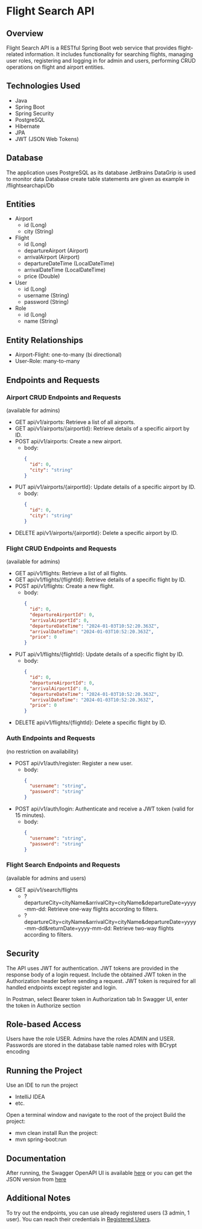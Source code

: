 # Flight Search API

## Overview
Flight Search API is a RESTful Spring Boot web service that provides flight-related information. It includes functionality for searching flights, managing user roles, registering and logging in for admin and users, performing CRUD operations on flight and airport entities.

## Technologies Used
- Java
- Spring Boot
- Spring Security
- PostgreSQL
- Hibernate
- JPA
- JWT (JSON Web Tokens)

## Database
The application uses PostgreSQL as its database JetBrains DataGrip is used to monitor data
Database create table statements are given as example in /flightsearchapi/Db

## Entities
- Airport
    - id (Long)
    - city (String)
- Flight
    - id (Long)
    - departureAirport (Airport)
    - arrivalAirport (Airport)
    - departureDateTime (LocalDateTime)
    - arrivalDateTime (LocalDateTime)
    - price (Double)
- User
    - id (Long)
    - username (String)
    - password (String)
- Role
    - id (Long)
    - name (String)

## Entity Relationships
- Airport-Flight: one-to-many (bi directional)
- User-Role: many-to-many

## Endpoints and Requests
### Airport CRUD Endpoints and Requests
(available for admins)
- GET api/v1/airports: Retrieve a list of all airports.
- GET api/v1/airports/{airportId}: Retrieve details of a specific airport by ID.
- POST api/v1/airports: Create a new airport.
    - body:
      ```json
      {
        "id": 0,
        "city": "string"
      }
      ```
- PUT api/v1/airports/{airportId}: Update details of a specific airport by ID.
    - body:
      ```json
      {
        "id": 0,
        "city": "string"
      }
      ```
- DELETE api/v1/airports/{airportId}: Delete a specific airport by ID.

### Flight CRUD Endpoints and Requests
(available for admins)
- GET api/v1/flights: Retrieve a list of all flights.
- GET api/v1/flights/{flightId}: Retrieve details of a specific flight by ID.
- POST api/v1/flights: Create a new flight.
    - body:
      ```json
      {
        "id": 0,
        "departureAirportId": 0,
        "arrivalAirportId": 0,
        "departureDateTime": "2024-01-03T10:52:20.363Z",
        "arrivalDateTime": "2024-01-03T10:52:20.363Z",
        "price": 0
      }
      ```
- PUT api/v1/flights/{flightId}: Update details of a specific flight by ID.
    - body:
      ```json
      {
        "id": 0,
        "departureAirportId": 0,
        "arrivalAirportId": 0,
        "departureDateTime": "2024-01-03T10:52:20.363Z",
        "arrivalDateTime": "2024-01-03T10:52:20.363Z",
        "price": 0
      }
      ```
- DELETE api/v1/flights/{flightId}: Delete a specific flight by ID.

### Auth Endpoints and Requests
(no restriction on availability)
- POST api/v1/auth/register: Register a new user.
    - body:
      ```json
      {
        "username": "string",
        "password": "string"
      }
      ```
- POST api/v1/auth/login: Authenticate and receive a JWT token (valid for 15 minutes).
    - body:
      ```json
      {
        "username": "string",
        "password": "string"
      }
      ```

### Flight Search Endpoints and Requests
(available for admins and users)
- GET api/v1/search/flights
    - ?departureCity=cityName&arrivalCity=cityName&departureDate=yyyy-mm-dd: Retrieve one-way flights according to filters.
    - ?departureCity=cityName&arrivalCity=cityName&departureDate=yyyy-mm-dd&returnDate=yyyy-mm-dd: Retrieve two-way flights according to filters.

## Security
The API uses JWT for authentication. JWT tokens are provided in the response body of a login request. Include the obtained JWT token in the Authorization header before sending a request. JWT token is required for all handled endpoints except register and login.

In Postman, select Bearer token in Authorization tab
In Swagger UI, enter the token in Authorize section

## Role-based Access
Users have the role USER.
Admins have the roles ADMIN and USER.
Passwords are stored in the database table named roles with BCrypt encoding

## Running the Project
Use an IDE to run the project
- IntelliJ IDEA
- etc.

Open a terminal window and navigate to the root of the project
Build the project:
- mvn clean install
  Run the project:
- mvn spring-boot:run

## Documentation
After running, the Swagger OpenAPI UI is available [here](http://localhost:8080/swagger-ui/index.html) or you can get the JSON version from [here](http://localhost:8080/v3/api-docs)

## Additional Notes
To try out the endpoints, you can use already registered users (3 admin, 1 user). You can reach their credentials in [Registered Users](/registered-user.txt).